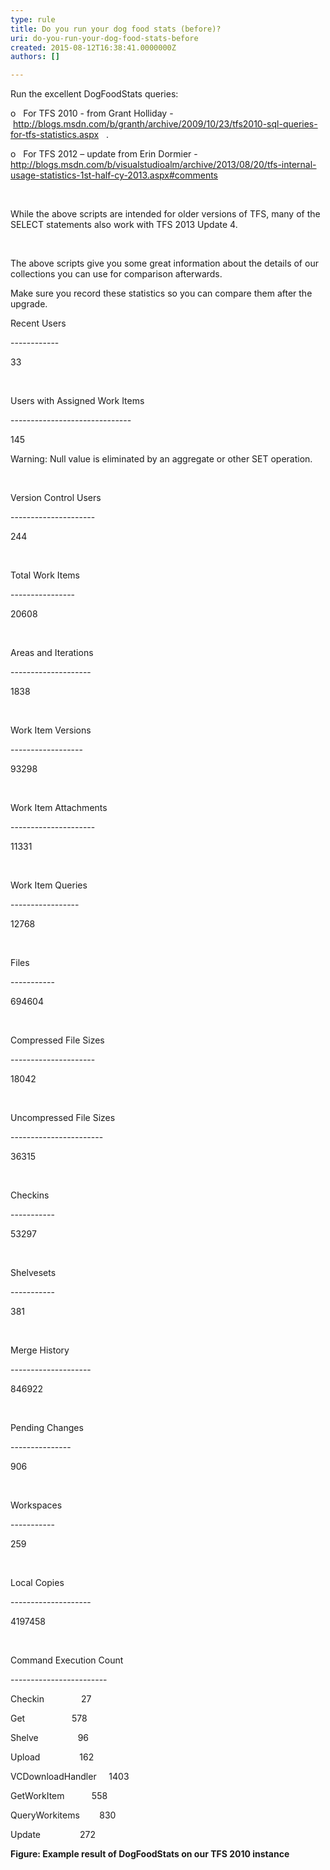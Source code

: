 ```yaml
---
type: rule
title: Do you run your dog food stats (before)?
uri: do-you-run-your-dog-food-stats-before
created: 2015-08-12T16:38:41.0000000Z
authors: []

---
```




<span class='intro'> <p>Run the excellent DogFoodStats queries&#58;</p><p>o&#160;&#160;&#160;For TFS 2010 - from Grant Holliday -&#160;<a href="http&#58;//blogs.msdn.com/b/granth/archive/2009/10/23/tfs2010-sql-queries-for-tfs-statistics.aspx">http&#58;//blogs.msdn.com/b/granth/archive/2009/10/23/tfs2010-sql-queries-for-tfs-statistics.aspx</a>&#160;&#160;&#160;.</p><p>o&#160;&#160;&#160;For TFS 2012 – update from Erin Dormier -<a href="http&#58;//blogs.msdn.com/b/visualstudioalm/archive/2013/08/20/tfs-internal-usage-statistics-1st-half-cy-2013.aspx%22%20%5cl%20%22comments">http&#58;//blogs.msdn.com/b/visualstudioalm/archive/2013/08/20/tfs-internal-usage-statistics-1st-half-cy-2013.aspx#comments</a>&#160;</p><div><br></div> </span>

<p>While the above scripts are intended for older versions of TFS, many of the SELECT statements also work with TFS 2013 Update 4.</p><p>&#160;</p><p>The above scripts give you some great information about the details of our collections you can use for comparison afterwards.</p><p>Make sure you record these statistics so you can compare them after the upgrade.</p><p>Recent Users</p><p>------------</p><p>33</p><p>&#160;</p><p>Users with Assigned Work Items</p><p>------------------------------</p><p>145</p><p>Warning&#58; Null value is eliminated by an aggregate or other SET operation.</p><p>&#160;</p><p>Version Control Users</p><p>---------------------</p><p>244</p><p>&#160;</p><p>Total Work Items</p><p>----------------</p><p>20608</p><p>&#160;</p><p>Areas and Iterations</p><p>--------------------</p><p>1838</p><p>&#160;</p><p>Work Item Versions</p><p>------------------</p><p>93298</p><p>&#160;</p><p>Work Item Attachments</p><p>---------------------</p><p>11331</p><p>&#160;</p><p>Work Item Queries</p><p>-----------------</p><p>12768</p><p>&#160;</p><p>Files</p><p>-----------</p><p>694604</p><p>&#160;</p><p>Compressed File Sizes</p><p>---------------------</p><p>18042</p><p>&#160;</p><p>Uncompressed File Sizes</p><p>-----------------------</p><p>36315</p><p>&#160;</p><p>Checkins</p><p>-----------</p><p>53297</p><p>&#160;</p><p>Shelvesets</p><p>-----------</p><p>381</p><p>&#160;</p><p>Merge History</p><p>--------------------</p><p>846922</p><p>&#160;</p><p>Pending Changes</p><p>---------------</p><p>906</p><p>&#160;</p><p>Workspaces</p><p>-----------</p><p>259</p><p>&#160;</p><p>Local Copies</p><p>--------------------</p><p>4197458</p><p>&#160;</p><p>Command Execution Count</p><p>------------------------</p><p>Checkin&#160;&#160;&#160;&#160;&#160;&#160;&#160;&#160;&#160;&#160;&#160;&#160;&#160;&#160; 27</p><p>Get&#160;&#160;&#160;&#160;&#160;&#160;&#160;&#160;&#160;&#160;&#160;&#160;&#160;&#160;&#160;&#160;&#160;&#160; 578</p><p>Shelve&#160;&#160;&#160;&#160;&#160;&#160;&#160;&#160;&#160;&#160;&#160;&#160;&#160;&#160;&#160; 96</p><p>Upload&#160;&#160;&#160;&#160;&#160;&#160;&#160;&#160;&#160;&#160;&#160;&#160;&#160;&#160;&#160; 162</p><p>VCDownloadHandler&#160;&#160;&#160;&#160; 1403</p><p>GetWorkItem&#160;&#160;&#160;&#160;&#160;&#160;&#160;&#160;&#160;&#160; 558</p><p>QueryWorkitems&#160;&#160;&#160;&#160;&#160;&#160;&#160; 830</p><p>Update&#160;&#160;&#160;&#160;&#160;&#160;&#160;&#160;&#160;&#160;&#160;&#160;&#160;&#160;&#160; 272</p><p><strong>Figure&#58; Example result of DogFoodStats on our TFS 2010 instance</strong></p>


